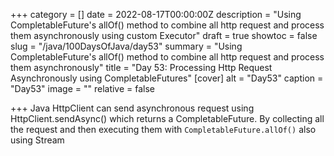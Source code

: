 +++
category = []
date = 2022-08-17T00:00:00Z
description = "Using CompletableFuture's allOf() method to combine all http request and process them asynchronously using custom Executor"
draft = true
showtoc = false
slug = "/java/100DaysOfJava/day53"
summary = "Using CompletableFuture's allOf() method to combine all http request and process them asynchronously"
title = "Day 53: Processing Http Request Asynchronously using CompletableFutures"
[cover]
alt = "Day53"
caption = "Day53"
image = ""
relative = false

+++
Java HttpClient can send asynchronous request using HttpClient.sendAsync() which returns a CompletableFuture. By collecting all the request and then executing them with `CompletableFuture.allOf()` also using Stream